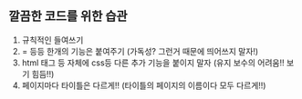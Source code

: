 ## 깔끔한 코드를 위한 습관

1. 규칙적인 들여쓰기
2.  = 등등 한개의 기능은 붙여주기 (가독성? 그런거 때문에 띄어쓰지 말자!)
3. html 태그 등 자체에 css등 다른 추가 기능을 붙이지 말자 (유지 보수의 어려움!! 보기 힘듬!!)
4. 페이지마다 타이틀은 다르게!! (타이틀의 페이지의 이름이다 모두 다르게!!)

